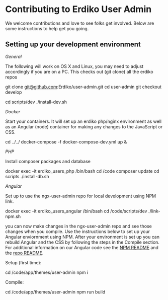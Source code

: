 Contributing to Erdiko User Admin
=================================

We welcome contributions and love to see folks get involved.  Below are some instructions to help get you going.


Setting up your development environment
---------------------------------------

*General*

The following will work on OS X and Linux, you may need to adjust accordingly if you are on a PC.  This checks out (git clone) all the erdiko repos

  git clone git@github.com:Erdiko/user-admin.git
  cd user-admin
  git checkout develop

  cd scripts/dev
  ./install-dev.sh

*Docker*

Start your containers.  It will set up an erdiko php/nginx environment as well as an Angular (node) container for making any changes to the JavaScript or CSS.

  cd ../../
  docker-compose -f docker-compose-dev.yml up &

*PHP*

Install composer packages and database

  docker exec -it erdiko_users_php /bin/bash
  cd /code
  composer update
  cd scripts
  ./install-db.sh

*Angular*

Set up to use the ngx-user-admin repo for local development using NPM link.

  docker exec -it erdiko_users_angular /bin/bash
  cd /code/scripts/dev
  ./link-npm.sh

you can now make changes in the ngx-user-admin repo and see those changes when you compile.  Use the instructions below to set up your Angular enviornment using NPM.  After your environment is set up you can rebuild Angular and the CSS by following the steps in the Compile section.  For additional information on our Angular code see the [NPM README](https://www.npmjs.com/package/@erdiko/ngx-user-admin) and the [repo README](https://github.com/Erdiko/ngx-user-admin).

Setup (first time):

  cd /code/app/themes/user-admin
  npm i

Compile:

  cd /code/app/themes/user-admin
  npm run build
